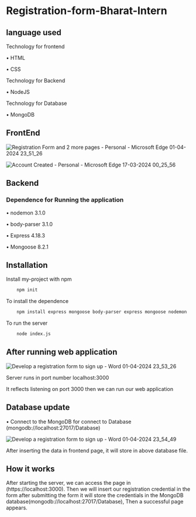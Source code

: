 
# Registration-form-Bharat-Intern





## language used
Technology for frontend

•	HTML

•	CSS

Technology for Backend

•	NodeJS

Technology for Database
 
•	MongoDB

## FrontEnd

![Registration Form and 2 more pages - Personal - Microsoft​ Edge 01-04-2024 23_51_26](https://github.com/chandrasekharjena-ui/registration_form_bharat_intern/assets/72114961/10955c41-fd16-4696-87ee-7f60496ff729)

![Account Created - Personal - Microsoft​ Edge 17-03-2024 00_25_56](https://github.com/chandrasekharjena-ui/registration_form_bharat_intern/assets/72114961/785ab799-8b85-4834-85d6-35a403fdf3de)


## Backend
### Dependence for Running the application 

•	nodemon 3.1.0

•	body-parser 3.1.0

•	Express 4.18.3

•	Mongoose 8.2.1

## Installation

Install my-project with npm

```bash
    npm init

```
To install the dependence 
```bash
    npm install express mongoose body-parser express mongoose nodemon
```
To run the server
```bash
    node index.js
```


    

## After running web application
![Develop a registration form to sign up - Word 01-04-2024 23_53_26](https://github.com/chandrasekharjena-ui/registration_form_bharat_intern/assets/72114961/3e78c749-bc96-4c49-9f23-fced5c034b02)

Server runs in port number localhost:3000

 It reflects listening on port 3000 then we can run our web application

## Database update

•	Connect to the MongoDB for connect to Database (mongodb://localhost:27017/Database) 


![Develop a registration form to sign up - Word 01-04-2024 23_54_49](https://github.com/chandrasekharjena-ui/registration_form_bharat_intern/assets/72114961/7656147b-55ff-4749-b103-a68b1252de63)

After inserting the data in frontend page, it will store in above database file.

## How it works

After starting the server, we can access the page in (https://localhost:3000). Then we will insert our registration credential in the form after submitting the form it will store the credentials in the MongoDB database(mongodb://localhost:27017/Database),
Then a successful page appears.



